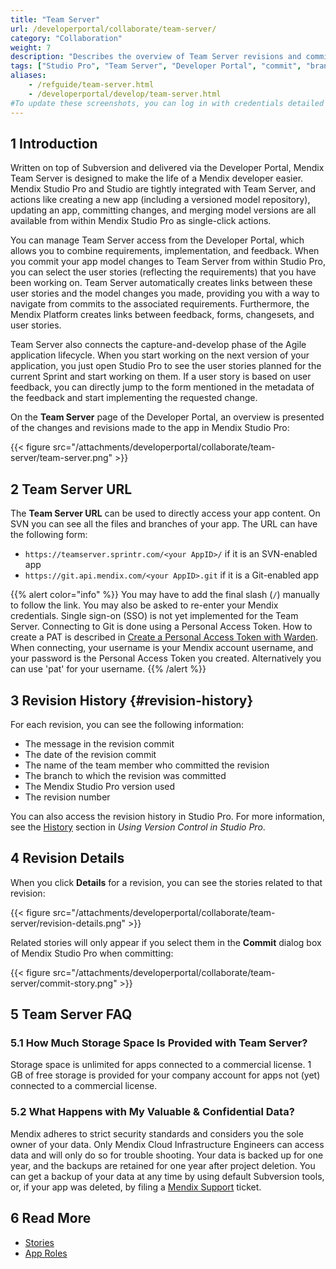 ```yaml
---
title: "Team Server"
url: /developerportal/collaborate/team-server/
category: "Collaboration"
weight: 7
description: "Describes the overview of Team Server revisions and commits."
tags: ["Studio Pro", "Team Server", "Developer Portal", "commit", "branch"]
aliases:
    - /refguide/team-server.html
    - /developerportal/develop/team-server.html
#To update these screenshots, you can log in with credentials detailed in How to Update Screenshots Using Team Apps.
---
```


## 1 Introduction

Written on top of Subversion and delivered via the Developer Portal, Mendix Team Server is designed to make the life of a Mendix developer easier. Mendix Studio Pro and Studio are tightly integrated with Team Server, and actions like creating a new app (including a versioned model repository), updating an app, committing changes, and merging model versions are all available from within Mendix Studio Pro as single-click actions.

You can manage Team Server access from the Developer Portal, which allows you to combine requirements, implementation, and feedback. When you commit your app model changes to Team Server from within Studio Pro, you can select the user stories (reflecting the requirements) that you have been working on. Team Server automatically creates links between these user stories and the model changes you made, providing you with a way to navigate from commits to the associated requirements. Furthermore, the Mendix Platform creates links between feedback, forms, changesets, and user stories.

Team Server also connects the capture-and-develop phase of the Agile application lifecycle. When you start working on the next version of your application, you just open Studio Pro to see the user stories planned for the current Sprint and start working on them. If a user story is based on user feedback, you can directly jump to the form mentioned in the metadata of the feedback and start implementing the requested change. 

On the **Team Server** page of the Developer Portal, an overview is presented of the changes and revisions made to the app in Mendix Studio Pro:

{{< figure src="/attachments/developerportal/collaborate/team-server/team-server.png" >}}

## 2 Team Server URL

The **Team Server URL** can be used to directly access your app content. On SVN you can see all the files and branches of your app. The URL can have the following form:

* `https://teamserver.sprintr.com/<your AppID>/` if it is an SVN-enabled app
* `https://git.api.mendix.com/<your AppID>.git` if it is a Git-enabled app

{{% alert color="info" %}}
You may have to add the final slash (`/`) manually to follow the link. You may also be asked to re-enter your Mendix credentials. Single sign-on (SSO) is not yet implemented for the Team Server. 
Connecting to Git is done using a Personal Access Token. How to create a PAT is described in [Create a Personal Access Token with Warden](/developerportal/community-tools/warden/). When connecting, your username is your Mendix account username, and your password is the Personal Access Token you created. Alternatively you can use 'pat' for your username.
{{% /alert %}}

## 3 Revision History {#revision-history}

For each revision, you can see the following information:

* The message in the revision commit
* The date of the revision commit
* The name of the team member who committed the revision
* The branch to which the revision was committed
* The Mendix Studio Pro version used
* The revision number

You can also access the revision history in Studio Pro. For more information, see the [History](/refguide/using-version-control-in-studio-pro/#history) section in *Using Version Control in Studio Pro*.

## 4 Revision Details

When you click **Details** for a revision, you can see the stories related to that revision:

{{< figure src="/attachments/developerportal/collaborate/team-server/revision-details.png" >}}

Related stories will only appear if you select them in the **Commit** dialog box of Mendix Studio Pro when committing:

{{< figure src="/attachments/developerportal/collaborate/team-server/commit-story.png" >}}

## 5 Team Server FAQ

### 5.1 How Much Storage Space Is Provided with Team Server?

Storage space is unlimited for apps connected to a commercial license. 1 GB of free storage is provided for your company account for apps not (yet) connected to a commercial license.

### 5.2 What Happens with My Valuable & Confidential Data?

Mendix adheres to strict security standards and considers you the sole owner of your data. Only Mendix Cloud Infrastructure Engineers can access data and will only do so for trouble shooting. Your data is backed up for one year, and the backups are retained for one year after project deletion. You can get a backup of your data at any time by using default Subversion tools, or, if your app was deleted, by filing a [Mendix Support](https://support.mendix.com/hc/en-us) ticket.

## 6 Read More

* [Stories](/developerportal/collaborate/stories/)
* [App Roles](/developerportal/collaborate/app-roles/)
